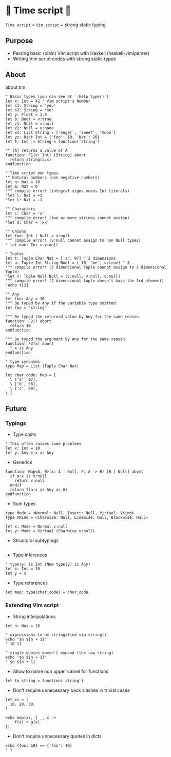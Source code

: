 # :diamond_shape_with_a_dot_inside: Time script :diamond_shape_with_a_dot_inside:

`Time script` = `Vim script` + strong static typing

## Purpose

- Parsing basic (plain) Vim script with Haskell (haskell-vimlparser)
- Writing Vim script codes with strong static types

## About

about.tim

```vim
" Basic types (you can see at `:help type()`)
let x: Int = 42 " Vim script's Number
let s1: String = 'you'
let s2: String = "me"
let y: Float = 1.0
let b: Bool = v:true
let z1: Null = v:null
let z2: Null = v:none
let xs: List String = ['sugar', 'sweet', 'moon']
let ys: Dict Int = {'foo': 10, 'bar': 20}
let F: Int -> String = function('string')

"" [A] returns a value of A
function! F1(x: Int) [String] abort
  return string(a:x)
endfunction

" Time script own types
"" Natural numbers (non negative numbers)
let n: Nat = 10
let m: Nat = 0
""" compile error! (integral signs means Int literals)
"let l: Nat = +1
"let l: Nat = -1

"" Characters
let c: Char = 'x'
""" compile error! (two or more strings cannot assign)
"let d: Char = 'xx'

"" Unions
let foo: Int | Null = v:null
""" compile error! (v:null cannot assign to non Null types)
" let num: Int = v:null

" Tuples
let t: Tuple Char Nat = ['a', 97] " 2 dimensions
let u: Tuple Int String Bool = [-10, 'me', v:true] " 3
""" compile error! (3 dimensional Tuple cannot assign to 2 dimensional Tuple)
"let v: Tuple Null Null = [v:null, v:null, v:null]
""" compile error! (2 dimensional tuple doesn't have the 3rd element)
"echo t[2]

"" Any
let foo: Any = 10
""" Be typed by Any if the variable type omitted
let foo = 'string'

""" Be typed the returned value by Any for the same reason
function! F2() abort
  return 10
endfunction

""" Be typed the argument by Any for the same reason
function! F3(x) abort
  " x is Any
endfunction

" type synonyms
type Map = List (Tuple Char Nat)

let char_code: Map = [
  \ ['a', 97],
  \ ['b', 98],
  \ ['c', 99],
\ ]
```

## Future
### Typings

- Type casts

```vim
" This often raises some problems
let x: Int = 10
let y: Any = x as Any
```

- Generics

```vim
function! Map<A, B>(x: A | Null, F: A -> B) [B | Null] abort
  if a:x is v:null
    return v:null
  endif
  return f(a:x as Any as A)
endfunction
```

- Sum types

```vim
type Mode = <Normal: Null, Insert: Null, Virtual: VKind>
type VKind = <Charwise: Null, Linewise: Null, Blockwise: Null>

let x: Mode = Normal v:null
let y: Mode = Virtual (Charwise v:null)
```

- Structural subtypings

```vim
```

- Type inferences

```vim
" type(y) is Int (Now type(y) is Any)
let x: Int = 10
let y = x
```

- Type references

```vim
let map: type(char_code) = char_code
```

### Extending Vim script

- String interpolations

```vim
let n: Nat = 10

" expressions to be stringified via string()
echo "$n ${n + 1}"
" 10 11

" single quotes doesn't expand (the raw string)
echo '$n ${n + 1}'
" $n ${n + 1}
```

- Allow to name non upper camel for functions

```vim
let to_string = function('string')
```

- Don't require unnecessary back slashes in trivial cases

```vim
let xs = [
  10, 20, 30,
]

echo map(xs, { _, x ->
    f(x) + g(x)
})
```

- Don't require unnecessary quotes in dicts

```vim
echo {foo: 10} == {'foo': 10}
" 1
```
